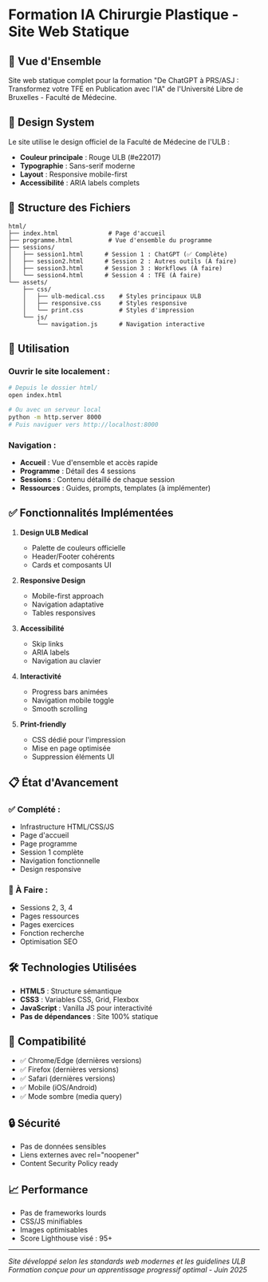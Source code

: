 # Formation IA Chirurgie Plastique - Site Web Statique

## 🎯 Vue d'Ensemble

Site web statique complet pour la formation "De ChatGPT à PRS/ASJ : Transformez votre TFE en Publication avec l'IA" de l'Université Libre de Bruxelles - Faculté de Médecine.

## 🎨 Design System

Le site utilise le design officiel de la Faculté de Médecine de l'ULB :
- **Couleur principale** : Rouge ULB (#e22017)
- **Typographie** : Sans-serif moderne
- **Layout** : Responsive mobile-first
- **Accessibilité** : ARIA labels complets

## 📁 Structure des Fichiers

```
html/
├── index.html              # Page d'accueil
├── programme.html          # Vue d'ensemble du programme
├── sessions/
│   ├── session1.html      # Session 1 : ChatGPT (✅ Complète)
│   ├── session2.html      # Session 2 : Autres outils (À faire)
│   ├── session3.html      # Session 3 : Workflows (À faire)
│   └── session4.html      # Session 4 : TFE (À faire)
└── assets/
    ├── css/
    │   ├── ulb-medical.css    # Styles principaux ULB
    │   ├── responsive.css     # Styles responsive
    │   └── print.css          # Styles d'impression
    └── js/
        └── navigation.js      # Navigation interactive
```

## 🚀 Utilisation

### Ouvrir le site localement :
```bash
# Depuis le dossier html/
open index.html

# Ou avec un serveur local
python -m http.server 8000
# Puis naviguer vers http://localhost:8000
```

### Navigation :
- **Accueil** : Vue d'ensemble et accès rapide
- **Programme** : Détail des 4 sessions
- **Sessions** : Contenu détaillé de chaque session
- **Ressources** : Guides, prompts, templates (à implémenter)

## ✅ Fonctionnalités Implémentées

1. **Design ULB Medical** 
   - Palette de couleurs officielle
   - Header/Footer cohérents
   - Cards et composants UI

2. **Responsive Design**
   - Mobile-first approach
   - Navigation adaptative
   - Tables responsives

3. **Accessibilité**
   - Skip links
   - ARIA labels
   - Navigation au clavier

4. **Interactivité**
   - Progress bars animées
   - Navigation mobile toggle
   - Smooth scrolling

5. **Print-friendly**
   - CSS dédié pour l'impression
   - Mise en page optimisée
   - Suppression éléments UI

## 📋 État d'Avancement

### ✅ Complété :
- Infrastructure HTML/CSS/JS
- Page d'accueil
- Page programme
- Session 1 complète
- Navigation fonctionnelle
- Design responsive

### 🚧 À Faire :
- Sessions 2, 3, 4
- Pages ressources
- Pages exercices
- Fonction recherche
- Optimisation SEO

## 🛠️ Technologies Utilisées

- **HTML5** : Structure sémantique
- **CSS3** : Variables CSS, Grid, Flexbox
- **JavaScript** : Vanilla JS pour interactivité
- **Pas de dépendances** : Site 100% statique

## 📱 Compatibilité

- ✅ Chrome/Edge (dernières versions)
- ✅ Firefox (dernières versions)
- ✅ Safari (dernières versions)
- ✅ Mobile (iOS/Android)
- ✅ Mode sombre (media query)

## 🔒 Sécurité

- Pas de données sensibles
- Liens externes avec rel="noopener"
- Content Security Policy ready

## 📈 Performance

- Pas de frameworks lourds
- CSS/JS minifiables
- Images optimisables
- Score Lighthouse visé : 95+

---

*Site développé selon les standards web modernes et les guidelines ULB*
*Formation conçue pour un apprentissage progressif optimal - Juin 2025*
